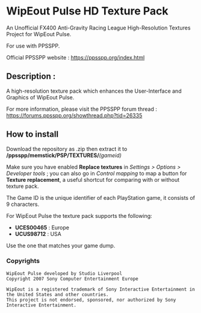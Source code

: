 # WipEout Pulse HD Texture Pack
An Unofficial FX400 Anti-Gravity Racing League High-Resolution Textures Project for WipEout Pulse.

For use with PPSSPP.

Official PPSSPP website : https://ppsspp.org/index.html

## Description :
A high-resolution texture pack which enhances the User-Interface and Graphics of WipEout Pulse.

For more information, please visit the PPSSPP forum thread : https://forums.ppsspp.org/showthread.php?tid=26335

## How to install
Download the repository as .zip then extract it to **/ppsspp/memstick/PSP/TEXTURES/***(gameid)*

Make sure you have enabled **Replace textures** in *Settings > Options > Developer tools* ; you can also go in *Control mapping* to map a button for **Texture replacement**, a useful shortcut for comparing with or without texture pack.

The Game ID is the unique identifier of each PlayStation game, it consists of 9 characters.

For WipEout Pulse the texture pack supports the following:

- **UCES00465** : Europe
- **UCUS98712** : USA


Use the one that matches your game dump.

### Copyrights
```
WipEout Pulse developed by Studio Liverpool
Copyright 2007 Sony Computer Entertainment Europe
```
```
WipEout is a registered trademark of Sony Interactive Entertainment in the United States and other countries.
This project is not endorsed, sponsored, nor authorized by Sony Interactive Entertainment.
```
